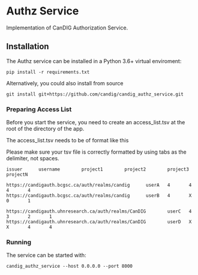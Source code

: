 
# Authz Service

Implementation of CanDIG Authorization Service.

## Installation

The Authz service can be installed in a Python 3.6+ virtual enviroment:
```
pip install -r requirements.txt
```

Alternatively, you could also install from source

```
git install git+https://github.com/candig/candig_authz_service.git
```

### Preparing Access List

Before you start the service, you need to create an access_list.tsv at the root of the directory of the app.

The access_list.tsv needs to be of format like this

Please make sure your tsv file is correctly formatted by using tabs as the delimiter, not spaces.

```
issuer      username        project1        project2        project3        projectN

https://candigauth.bcgsc.ca/auth/realms/candig      userA   4       4       4       4
https://candigauth.bcgsc.ca/auth/realms/candig      userB   4       X       0       1

https://candigauth.uhnresearch.ca/auth/realms/CanDIG        userC   4       3       2       1
https://candigauth.uhnresearch.ca/auth/realms/CanDIG        userD   X       X       4       4
```

### Running

The service can be started with:

```
candig_authz_service --host 0.0.0.0 --port 8000
```
